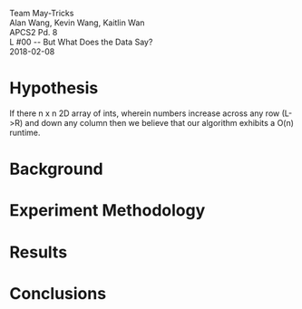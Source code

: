 Team May-Tricks                            
Alan Wang, Kevin Wang, Kaitlin Wan                        
APCS2 Pd. 8                                                    
L #00 -- But What Does the Data Say?                                                  
2018-02-08                                                 

# Hypothesis
If there n x n 2D array of ints, wherein numbers increase across any row (L->R) and down any column then we believe that our algorithm exhibits a O(n) runtime. 
# Background
# Experiment Methodology
# Results
# Conclusions

